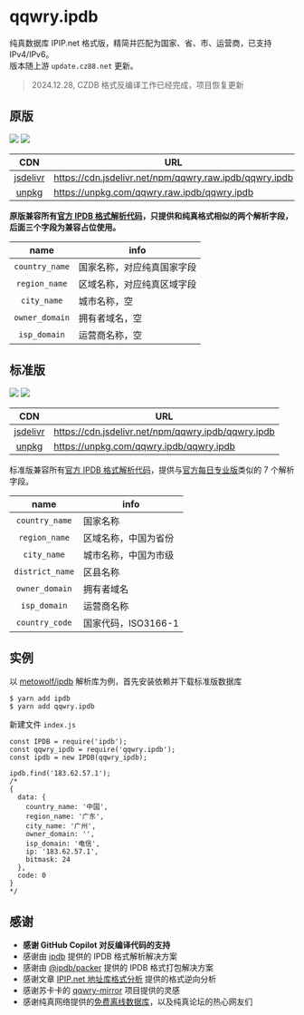 # qqwry.ipdb

纯真数据库 IPIP.net 格式版，精简并匹配为国家、省、市、运营商，已支持 IPv4/IPv6。  
版本随上游 `update.cz88.net` 更新。

 > 2024.12.28, CZDB 格式反编译工作已经完成，项目恢复更新

## 原版

![](https://img.shields.io/npm/v/qqwry.raw.ipdb.svg?style=for-the-badge&label=VERSION)
![](https://img.shields.io/npm/dm/qqwry.raw.ipdb.svg?style=for-the-badge)


|CDN|URL|
|:---:|---|
|[jsdelivr](https://cdn.jsdelivr.net/npm/qqwry.raw.ipdb/)|https://cdn.jsdelivr.net/npm/qqwry.raw.ipdb/qqwry.ipdb|
|[unpkg](https://unpkg.com/browse/qqwry.raw.ipdb/)|https://unpkg.com/qqwry.raw.ipdb/qqwry.ipdb|


**原版兼容所有[官方 IPDB 格式解析代码](https://www.ipip.net/support/code.html)，只提供和纯真格式相似的两个解析字段，后面三个字段为兼容占位使用。**

|name|info|
|:---:|---|
|`country_name`|国家名称，对应纯真国家字段|
|`region_name`|区域名称，对应纯真区域字段|
|`city_name`|城市名称，空|
|`owner_domain`|拥有者域名，空|
|`isp_domain`|运营商名称，空|


## 标准版

![](https://img.shields.io/npm/v/qqwry.ipdb.svg?style=for-the-badge&label=VERSION)
![](https://img.shields.io/npm/dm/qqwry.ipdb.svg?style=for-the-badge)


|CDN|URL|
|:---:|---|
|[jsdelivr](https://cdn.jsdelivr.net/npm/qqwry.ipdb/)|https://cdn.jsdelivr.net/npm/qqwry.ipdb/qqwry.ipdb|
|[unpkg](https://unpkg.com/browse/qqwry.ipdb/)|https://unpkg.com/qqwry.ipdb/qqwry.ipdb|


标准版兼容所有[官方 IPDB 格式解析代码](https://www.ipip.net/product/client.html)，提供与[官方每日专业版](https://www.ipip.net/product/ip.html#ipv4city)类似的 7 个解析字段。

|name|info|
|:---:|---|
|`country_name`|国家名称|
|`region_name`|区域名称，中国为省份|
|`city_name`|城市名称，中国为市级|
|`district_name`|区县名称|
|`owner_domain`|拥有者域名|
|`isp_domain`|运营商名称|
|`country_code`|国家代码，ISO3166-1|


## 实例

以 [metowolf/ipdb](https://github.com/metowolf/ipdb) 解析库为例，首先安装依赖并下载标准版数据库

```
$ yarn add ipdb
$ yarn add qqwry.ipdb
```

新建文件 `index.js`

```
const IPDB = require('ipdb');
const qqwry_ipdb = require('qqwry.ipdb');
const ipdb = new IPDB(qqwry_ipdb);

ipdb.find('183.62.57.1');
/*
{
  data: {
    country_name: '中国',
    region_name: '广东',
    city_name: '广州',
    owner_domain: '',
    isp_domain: '电信',
    ip: '183.62.57.1',
    bitmask: 24
  },
  code: 0
}
*/
```

## 感谢

 - **感谢 GitHub Copilot 对反编译代码的支持**
 - 感谢由 [ipdb](https://github.com/metowolf/ipdb) 提供的 IPDB 格式解析解决方案
 - 感谢由 [@ipdb/packer](https://github.com/metowolf/ipdb-packer) 提供的 IPDB 格式打包解决方案
 - 感谢文章 [IPIP.net 地址库格式分析](https://i-meto.com/ipdb-database/) 提供的格式逆向分析
 - 感谢苏卡卡的 [qqwry-mirror](https://github.com/SukkaW/qqwry-mirror) 项目提供的灵感
 - 感谢纯真网络提供的[免费离线数据库](http://www.cz88bbs.com/)，以及纯真论坛的热心网友们

